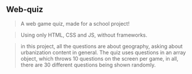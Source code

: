 <h2>Web-quiz</h2>

> A web game quiz, made for a school project!

> Using only HTML, CSS and JS, without frameworks.

> in this project, all the questions are about geography, asking about urbanization content in general.
The quiz uses questions in an array object, which throws 10 questions on the screen per game, in all, there are 30 different questions being shown randomly.

